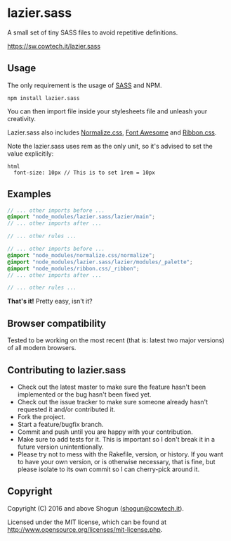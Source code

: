 # lazier.sass

A small set of tiny SASS files to avoid repetitive definitions.

https://sw.cowtech.it/lazier.sass

## Usage

The only requirement is the usage of [SASS](http://sass-lang.com/) and NPM.

~~~
npm install lazier.sass
~~~
 
You can then import file inside your stylesheets file and unleash your creativity.

Lazier.sass also includes [Normalize.css](https://necolas.github.io/normalize.css/), [Font Awesome](http://fontawesome.io/) and [Ribbon.css](https://sw.cowtech.it/ribbon.css).

Note the lazier.sass uses rem as the only unit, so it's advised to set the value explicitily:

~~~
html
  font-size: 10px // This is to set 1rem = 10px
~~~

## Examples

~~~scss
// ... other imports before ...
@import "node_modules/lazier.sass/lazier/main";
// ... other imports after ...

// ... other rules ...
~~~

~~~scss
// ... other imports before ...
@import "node_modules/normalize.css/normalize";
@import "node_modules/lazier.sass/lazier/modules/_palette";
@import "node_modules/ribbon.css/_ribbon";
// ... other imports after ...

// ... other rules ...
~~~

**That's it!** Pretty easy, isn't it?

## Browser compatibility

Tested to be working on the most recent (that is: latest two major versions) of all modern browsers.

## Contributing to lazier.sass

* Check out the latest master to make sure the feature hasn't been implemented or the bug hasn't been fixed yet.
* Check out the issue tracker to make sure someone already hasn't requested it and/or contributed it.
* Fork the project.
* Start a feature/bugfix branch.
* Commit and push until you are happy with your contribution.
* Make sure to add tests for it. This is important so I don't break it in a future version unintentionally.
* Please try not to mess with the Rakefile, version, or history. If you want to have your own version, or is otherwise necessary, that is fine, but please isolate to its own commit so I can cherry-pick around it.

## Copyright

Copyright (C) 2016 and above Shogun (shogun@cowtech.it).

Licensed under the MIT license, which can be found at http://www.opensource.org/licenses/mit-license.php.
